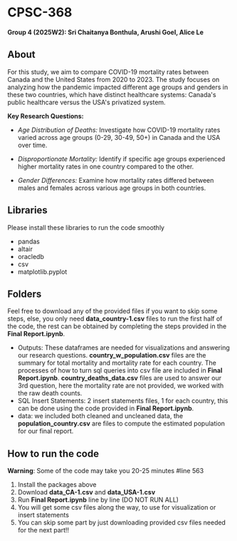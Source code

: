 # CPSC-368
**Group 4 (2025W2): Sri Chaitanya Bonthula, Arushi Goel, Alice Le**

## About
For this study, we aim to compare COVID-19 mortality rates between Canada and the United States from 2020 to 2023. The study focuses on analyzing how the pandemic impacted different age groups and genders in these two countries, which have distinct healthcare systems: Canada's public healthcare versus the USA's privatized system. 

**Key Research Questions:**

- *Age Distribution of Deaths:* Investigate how COVID-19 mortality rates varied across age groups (0-29, 30-49, 50+) in Canada and the USA over time.

- *Disproportionate Mortality:* Identify if specific age groups experienced higher mortality rates in one country compared to the other.

- *Gender Differences:* Examine how mortality rates differed between males and females across various age groups in both countries.

## Libraries 

Please install these libraries to run the code smoothly
- pandas
- altair
- oracledb
- csv
- matplotlib.pyplot

## Folders
Feel free to download any of the provided files if you want to skip some steps, else, you only need **data_country-1.csv** files to run the first half of the code, the rest can be obtained by completing the steps provided in the **Final Report.ipynb**.
- Outputs: These dataframes are needed for visualizations and answering our research questions. **country_w_population.csv** files are the summary for total mortality and mortality rate for each country. The processes of how to turn sql queries into csv file are included in **Final Report.ipynb**. **country_deaths_data.csv** files are used to answer our 3rd question, here the mortality rate are not provided, we worked with the raw death counts.
- SQL Insert Statements: 2 insert statements files, 1 for each country, this can be done using the code provided in **Final Report.ipynb**.
- data: we included both cleaned and uncleaned data, the **population_country.csv** are files to compute the estimated population for our final report.
## How to run the code
**Warning**: Some of the code may take you 20-25 minutes #line 563

1. Install the packages above
2. Download **data_CA-1.csv** and **data_USA-1.csv**
3. Run **Final Report.ipynb** line by line (DO NOT RUN ALL)
4. You will get some csv files along the way, to use for visualization or insert statements
5. You can skip some part by just downloading provided csv files needed for the next part!! 

